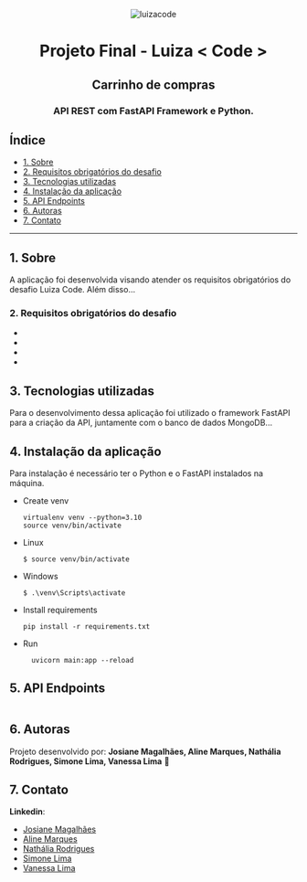 <p align="center">
  <img alt="luizacode" title="banner-luizacode" src="https://user-images.githubusercontent.com/62856269/193715776-0a521946-b779-4b8e-a293-e772e835812a.png"/>
<!--Adicionar logo luizacode-opcional-->
</p>

<h1 align="center">
  Projeto Final - Luiza < Code > 
</h1>
  
<h2 align="center">
  Carrinho de compras
</h2>
  
<h3 align="center">
  API REST com FastAPI Framework e Python.
</h3>
  
<!--Opcional
<p align="center">
  <img alt="GitHub language count" src="https://img.shields.io/github/languages/count/Bonizario/proffy?color=6842C2">

  <img alt="Repository size" src="https://img.shields.io/github/repo-size/bonizario/proffy?color=774DD6">

  <a href="https://github.com/Bonizario/proffy/blob/master/LICENSE">
    <img alt="License" src="https://img.shields.io/github/license/bonizario/proffy?color=04D361">
  </a>

  <a href="https://github.com/Bonizario/proffy/stargazers">
    <img alt="Stargazers" src="https://img.shields.io/github/stars/bonizario/proffy?style=social">
  </a>
</p>
<br />-->

## Índice

* [1. Sobre](#1-sobre)
* [2. Requisitos obrigatórios do desafio](#2-requisitos-obrigatórios-do-desafio)
* [3. Tecnologias utilizadas](#3-tecnologias-utilizadas)
* [4. Instalação da aplicação](#4-instalação-da-aplicação)
* [5. API Endpoints](#5-api-endpoints)
* [6. Autoras](#6-autoras)
* [7. Contato](#7-contato)

***

## 1. Sobre
<!--Adicionar descrição do projeto-->
A aplicação foi desenvolvida visando atender os requisitos obrigatórios do desafio Luiza Code. Além disso...
<br />
  
### 2. Requisitos obrigatórios do desafio
<!--Adicionar requisitos obrigatórios do porojeto-->
  -  
  - 
  - 
  -

## 3. Tecnologias utilizadas
<!--Adicionar tecnologias utilizadas-->
Para o desenvolvimento dessa aplicação foi utilizado o framework FastAPI para a criação da API, juntamente com o banco de dados MongoDB... 


## 4. Instalação da aplicação

Para instalação é necessário ter o Python e o FastAPI instalados na máquina.
<!--Adicionar os passos para instalação, referência: https://www.alura.com.br/artigos/como-criar-apis-python-usando-fastapi-->

* Create venv
    ```
    virtualenv venv --python=3.10
    source venv/bin/activate
    ```
* Linux
    ```
    $ source venv/bin/activate
    ```
* Windows
    ```
    $ .\venv\Scripts\activate
    ```
* Install requirements
  ```
  pip install -r requirements.txt
  ```
* Run
  ```
    uvicorn main:app --reload
  ```
## 5. API Endpoints
<!--Adicionar os end points solicitados no projeto-->
  
<!--exemplos
- **endpoint:** `/users/register/`
- **method:** `POST`
- **params:** 

- **200 Response:**

#### Criando um produto

- **endpoint:** `/products/`
- **method:** `POST`
- **params:** Em Basic passar o username e password
- **200 Response:**

- **201 Response**

#### Listando Produtos

- **endpoint:** `/products/`
- **method:** `GET`


- **201 Response:**-->



<p align="center">
  <img alt="" title="" src="" />
<!--Adicionar imagem da documentação da API-opcional-->
</p>

## 6. Autoras

Projeto desenvolvido por: **Josiane Magalhães, Aline Marques, Nathália Rodrigues, Simone Lima, Vanessa Lima** 👋

## 7. Contato

**Linkedin**: 
- [Josiane Magalhães](https://www.linkedin.com/in/josianemagalhaes/)
- [Aline Marques](https://www.linkedin.com/in/aline-marques-16790115a/) 
- [Nathália Rodrigues](https://www.linkedin.com/in/naaahrodrigues/)
- [Simone Lima](https://www.linkedin.com/in/simone-lorenzini-lima-financeiro/)
- [Vanessa Lima](https://www.linkedin.com/in/vanessacristinadelima/)


<!--links úteis
FastAPI https://fastapi.tiangolo.com/
Python https://www.python.org/
MongoDB https://www.mongodb.com/docs/
https://www.alura.com.br/artigos/como-criar-apis-python-usando-fastapi
https://www.magazineluiza.com.br/mercado/l/me/-->

<!--
● Montar um arquivo README.md detalhando o projeto com informações tais como:
  ○ Tecnologia utilizada.
  ○ Bibliotecas do Python que estão no projeto.
  ○ Membros da equipe.
  ○ Como montar o ambiente para executar a aplicação.
  ○ Detalhes do desenvolvimento do trabalho, informando do que foi solicitado o que foi feito (o que não foi feito) e os extras que foram feitos.
  ○ Informações extras sobre o trabalho.-->

